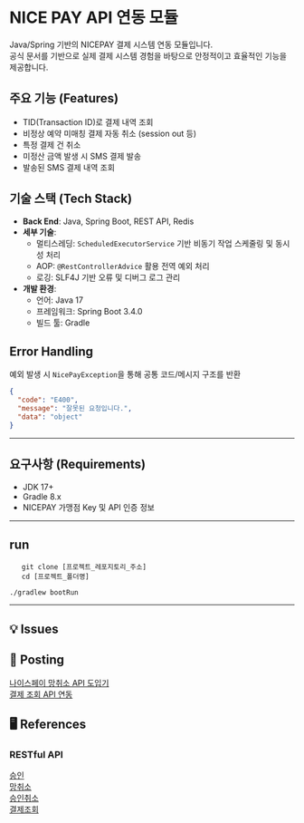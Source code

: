 # NICE PAY API 연동 모듈

Java/Spring 기반의 NICEPAY 결제 시스템 연동 모듈입니다.  
공식 문서를 기반으로 실제 결제 시스템 경험을 바탕으로 안정적이고 효율적인 기능을 제공합니다.

## 주요 기능 (Features)

- TID(Transaction ID)로 결제 내역 조회
- 비정상 예약 미매칭 결제 자동 취소 (session out 등)
- 특정 결제 건 취소
- 미정산 금액 발생 시 SMS 결제 발송
- 발송된 SMS 결제 내역 조회

## 기술 스택 (Tech Stack)

- **Back End**: Java, Spring Boot, REST API, Redis
- **세부 기술**:
    - 멀티스레딩: `ScheduledExecutorService` 기반 비동기 작업 스케줄링 및 동시성 처리
    - AOP: `@RestControllerAdvice` 활용 전역 예외 처리
    - 로깅: SLF4J 기반 오류 및 디버그 로그 관리
- **개발 환경**:
    - 언어: Java 17
    - 프레임워크: Spring Boot 3.4.0
    - 빌드 툴: Gradle

## Error Handling

예외 발생 시 `NicePayException`을 통해 공통 코드/메시지 구조를 반환

```json
{
  "code": "E400",
  "message": "잘못된 요청입니다.",
  "data": "object"
}
```

---

## 요구사항 (Requirements)

- JDK 17+
- Gradle 8.x
- NICEPAY 가맹점 Key 및 API 인증 정보

---

## run

```shell
   git clone [프로젝트_레포지토리_주소]
   cd [프로젝트_폴더명]
```

```shell
./gradlew bootRun
```

---

## 💡 Issues

## 📝 Posting

[나이스페이 망취소 API 도입기](https://sunghomong.github.io/posts/service-nicePay_java01/)  
[결제 조회 API 연동](https://sunghomong.github.io/posts/service-nicePay_java/)  

## 🖥 References

### RESTful API  

[승인](https://developers.nicepay.co.kr/manual-auth.php#api_request_data)  
[망취소](https://developers.nicepay.co.kr/manual-auth.php#flow-netcancel-detail)  
[승인취소](https://developers.nicepay.co.kr/manual-auth.php#parameter-cancel-request)  
[결제조회](https://developers.nicepay.co.kr/manual-status.php#status-check-description)  
